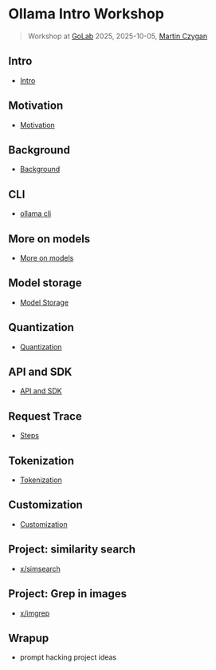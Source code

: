 # Ollama Intro Workshop

> Workshop at [GoLab](https://golab.io) 2025, 2025-10-05, [Martin
> Czygan](https://de.linkedin.com/in/martin-czygan-58348842)

## Intro

* [Intro](10-Intro.md)

## Motivation

* [Motivation](15-Motivation.md)

## Background

* [Background](20-Background.md)

## CLI

* [ollama cli](25-CLI.md)

## More on models

* [More on models](28-More-on-Models.md)

## Model storage

* [Model Storage](31-Model-Storage.md)

## Quantization

* [Quantization](29-Quantization.md)

## API and SDK

* [API and SDK](50-API.md)

## Request Trace

<!-- * [Request Trace](60-Request-Trace.md) -->
* [Steps](61-Steps.md)

## Tokenization

* [Tokenization](36-Tokenization.md)

## Customization

* [Customization](47-Customization.md)

## Project: similarity search

* [x/simsearch](x/simsearch/)

## Project: Grep in images

* [x/imgrep](x/imgrep)

## Wrapup

* prompt hacking project ideas
